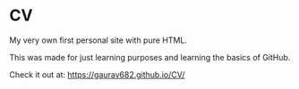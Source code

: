 # CV
My very own first personal site with pure HTML. 	

This was made for just learning purposes and learning the basics of GitHub.

Check it out at:
https://gaurav682.github.io/CV/


